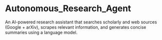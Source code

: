 # Autonomous_Research_Agent

An AI-powered research assistant that searches scholarly and web sources (Google + arXiv), scrapes relevant information, and generates concise summaries using a language model.
